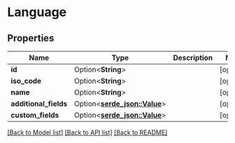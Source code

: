 # Language

## Properties

Name | Type | Description | Notes
------------ | ------------- | ------------- | -------------
**id** | Option<**String**> |  | [optional]
**iso_code** | Option<**String**> |  | [optional]
**name** | Option<**String**> |  | [optional]
**additional_fields** | Option<[**serde_json::Value**](.md)> |  | [optional]
**custom_fields** | Option<[**serde_json::Value**](.md)> |  | [optional]

[[Back to Model list]](../README.md#documentation-for-models) [[Back to API list]](../README.md#documentation-for-api-endpoints) [[Back to README]](../README.md)


